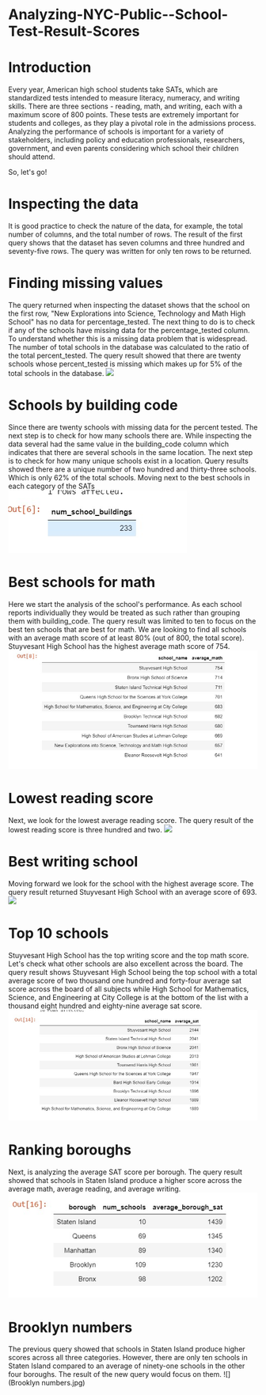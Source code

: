 # Analyzing-NYC-Public--School-Test-Result-Scores

# Introduction
Every year, American high school students take SATs, which are standardized tests intended to measure literacy, numeracy, and writing skills. 
There are three sections - reading, math, and writing, each with a maximum score of 800 points. These tests are extremely important for students and colleges, 
as they play a pivotal role in the admissions process.
Analyzing the performance of schools is important for a variety of stakeholders, including policy and education professionals, researchers, 
government, and even parents considering which school their children should attend.

So, let's go!

# Inspecting the data
It is good practice to check the nature of the data, for example, the total number of columns, and the total number of rows. The result of the first query shows that the dataset has seven columns and three hundred and seventy-five rows. The query was written for only ten rows to be returned.
# Finding missing values
The query returned when inspecting the dataset shows that the school on the first row, "New Explorations into Science, Technology and Math High School" has no data for percentage_tested. The next thing to do is to check if any of the schools have missing data for the percentage_tested column. To understand whether this is a missing data problem that is widespread. The number of total schools in the database was calculated to the ratio of the total percent_tested. The query result showed that there are twenty schools whose percent_tested is missing which makes up for 5% of the total schools in the database.
![](Finding_missing_values.jpg)

# Schools by building code
Since there are twenty schools with missing data for the percent tested. The next step is to check for how many schools there are. While inspecting the data several had the same value in the building_code column which indicates that there are several schools in the same location. The next step is to check for how many unique schools exist in a location. Query results showed there are a unique number of two hundred and thirty-three schools. Which is only 62% of the total schools.
Moving next to the best schools in each category of the SATs
![](Schools_by_building_code.jpg)

# Best schools for math
Here we start the analysis of the school's performance. As each school reports individually they would be treated as such rather than grouping them with building_code. The query result was limited to ten to focus on the best ten schools that are best for math. We are looking to find all schools with an average math score of at least 80% (out of 800, the total score). Stuyvesant High School has the highest average math score of 754. 
![](Best_Schools_for_math.jpg)

# Lowest reading score
Next, we look for the lowest average reading score. The query result of the lowest reading score is three hundred and two.
![](Lowest_reading_score.jgp)

# Best writing school
Moving forward we look for the school with the highest average score. The query result returned Stuyvesant High School with an average score of 693.
![](Best_Writing_school.jpg)

# Top 10 schools
Stuyvesant High School has the top writing score and the top math score. Let's check what other schools are also excellent across the board. The query result shows Stuyvesant High School being the top school with a total average score of two thousand one hundred and forty-four average sat score across the board of all subjects while High School for Mathematics, Science, and Engineering at City College is at the bottom of the list with a thousand eight hundred and eighty-nine average sat score.
![](Top_10_schools.jpg)

# Ranking boroughs
Next, is analyzing the average SAT score per borough. The query result showed that schools in Staten Island produce a higher score across the average math, average reading, and average writing.
![](Ranking_boroughs.jpg)

# Brooklyn numbers
The previous query showed that schools in Staten Island produce higher scores across all three categories. However, there are only ten schools in Staten Island compared to an average of ninety-one schools in the other four boroughs. The result of the new query would focus on them.
![](Brooklyn numbers.jpg)

